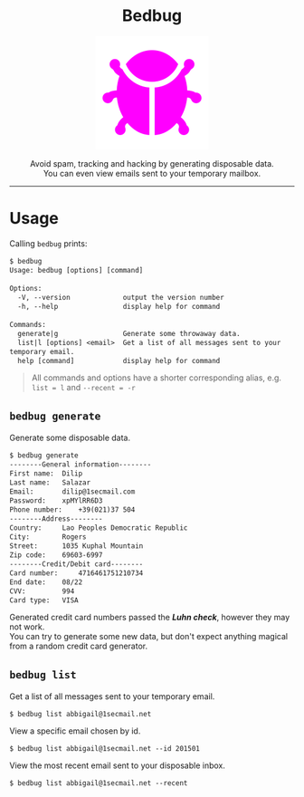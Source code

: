 <h1 align="center">Bedbug</h1>
<p align="center">
 <img src="./logo.svg" alt="logo" />
</p>
<p align="center">Avoid spam, tracking and hacking by generating disposable data.<br />You can even view emails sent to your temporary mailbox.</p>

---

# Usage

Calling `bedbug` prints:

```console
$ bedbug
Usage: bedbug [options] [command]

Options:
  -V, --version             output the version number
  -h, --help                display help for command

Commands:
  generate|g                Generate some throwaway data.
  list|l [options] <email>  Get a list of all messages sent to your temporary email.
  help [command]            display help for command
```

> All commands and options have a shorter corresponding alias, e.g. `list = l` and `--recent = -r`

## `bedbug generate`

Generate some disposable data.

```console
$ bedbug generate
--------General information--------
First name:	 Dilip
Last name:	 Salazar
Email:		 dilip@1secmail.com
Password:	 xpMYlRR6D3
Phone number:	 +39(021)37 504
--------Address--------
Country:	 Lao Peoples Democratic Republic
City:		 Rogers
Street:		 1035 Kuphal Mountain
Zip code:	 69603-6997
--------Credit/Debit card--------
Card number:	 4716461751210734
End date:	 08/22
CVV:		 994
Card type:	 VISA
```

Generated credit card numbers passed the **_Luhn check_**, however they may not work.<br /> You can try to generate some new data, but don't expect anything magical from a random credit card generator.

## `bedbug list`

Get a list of all messages sent to your temporary email.

```console
$ bedbug list abbigail@1secmail.net
```

View a specific email chosen by id.

```console
$ bedbug list abbigail@1secmail.net --id 201501
```

View the most recent email sent to your disposable inbox.

```console
$ bedbug list abbigail@1secmail.net --recent
```
